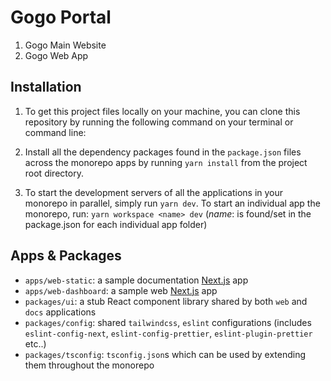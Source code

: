 # Gogo Portal

1. Gogo Main Website
2. Gogo Web App

## Installation

1. To get this project files locally on your machine, you can clone this
   repository by running the following command on your terminal or command line:

2. Install all the dependency packages found in the `package.json` files across
   the monorepo apps by running `yarn install` from the project root directory.
3. To start the development servers of all the applications in your monorepo in
   parallel, simply run `yarn dev`. To start an individual app the monorepo,
   run: `yarn workspace <name> dev` (_name_: is found/set in the package.json
   for each individual app folder)

## Apps & Packages

- `apps/web-static`: a sample documentation [Next.js]() app
- `apps/web-dashboard`: a sample web [Next.js]() app
- `packages/ui`: a stub React component library shared by both `web` and `docs`
  applications
- `packages/config`: shared `tailwindcss`, `eslint` configurations (includes
  `eslint-config-next`, `eslint-config-prettier`, `eslint-plugin-prettier`
  etc..)
- `packages/tsconfig`: `tsconfig.json`s which can be used by extending them
  throughout the monorepo
